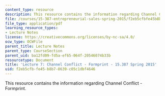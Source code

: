 ```yaml
---
content_type: resource
description: This resource contains the information regarding Channel Conflict - Formprint.
file: /courses/15-387-entrepreneurial-sales-spring-2015/f2eb5cfbfe45b8b78639c05c1dbf4646_MIT15_387S15_Lecture7.pdf
file_type: application/pdf
learning_resource_types:
- Lecture Notes
license: https://creativecommons.org/licenses/by-nc-sa/4.0/
ocw_type: OCWFile
parent_title: Lecture Notes
parent_type: CourseSection
parent_uid: ba12fd09-fd5a-ef65-064f-20546074b33b
resourcetype: Document
title: 'Lecture 7: Channel Conflict - Formprint - 15.387 Spring 2015'
uid: f2eb5cfb-fe45-b8b7-8639-c05c1dbf4646
---
```

This resource contains the information regarding Channel Conflict - Formprint.